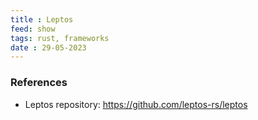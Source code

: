 ```yaml
---
title : Leptos
feed: show
tags: rust, frameworks
date : 29-05-2023
---
```


### References

- Leptos repository: https://github.com/leptos-rs/leptos
